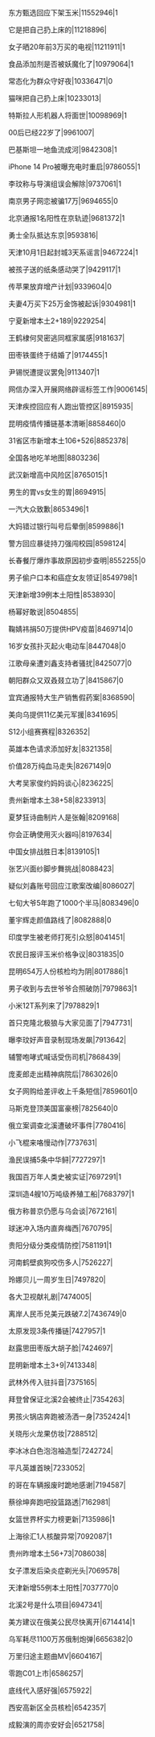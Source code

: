 东方甄选回应下架玉米|11552946|1

它是把自己扔上床的|11218896|

女子晒20年前3万买的电视|11211911|1

食品添加剂是否被妖魔化了|10979064|1

常态化为群众守好夜|10336471|0

猫咪把自己扔上床|10233013|

特斯拉人形机器人将面世|10098969|1

00后已经22岁了|9961007|

巴基斯坦一地鱼流成河|9842308|1

iPhone 14 Pro被曝充电时重启|9786055|1

李玟称与导演组误会解除|9737061|1

南京男子网恋被骗17万|9694655|0

北京通报1名阳性在京轨迹|9681372|1

勇士全队抵达东京|9593816|

天津10月1日起封城3天系谣言|9467224|1

被孩子送的纸条感动哭了|9429117|1

传苹果放弃增产计划|9339604|0

夫妻4万买下25万金饰被起诉|9304981|1

宁夏新增本土2+189|9229254|

王鹤棣何炅密逃同框家属感|9181637|

田枣铁蛋终于结婚了|9174455|1

尹锡悦遭提议罢免|9113407|1

网信办深入开展网络辟谣标签工作|9006145|

天津疾控回应有人跑出管控区|8915935|

昆明疫情传播链基本清晰|8858460|0

31省区市新增本土106+526|8852378|

全国各地吃羊地图|8803236|

武汉新增高中风险区|8765015|1

男生的胃vs女生的胃|8694915|

一汽大众致歉|8653496|1

大妈错过银行叫号后晕倒|8599886|1

警方回应暴徒持刀强闯校园|8598124|

长春餐厅爆炸事故原因初步查明|8552255|0

男子偷户口本和癌症女友领证|8549798|1

天津新增39例本土阳性|8538930|

杨幂好敢说|8504855|

鞠婧祎捐50万提供HPV疫苗|8469714|0

16岁女孩扑灭起火电动车|8447048|0

江歌母亲遭刘鑫支持者骚扰|8425077|0

朝阳群众又双叒叕立功了|8415867|0

宜宾通报特大生产销售假药案|8368590|

美向乌提供11亿美元军援|8341695|

S12小组赛赛程|8326352|

英雄本色请求添加好友|8321358|

价值28万纯血马走失|8267149|0

大考吴家俊约妈妈谈心|8236225|

贵州新增本土38+58|8233913|

夏梦狂诗曲制片人是张翰|8209168|

你会正确使用灭火器吗|8197634|

中国女排战胜日本|8139105|1

张艺兴面纱脚步舞挑战|8088423|

疑似刘鑫账号回应江歌案改编|8086027|

七旬大爷5年跑了1000个半马|8083496|0

董宇辉走颜值路线了|8082888|0

印度学生被老师打死引众怒|8041451|

农民日报评玉米价格争议|8031835|0

昆明654万人份核检均为阴|8017886|1

男子收到与去世爷爷合照破防|7979863|1

小米12T系列来了|7978829|1

首只克隆北极狼与大家见面了|7947731|

曝李玟好声音录制现场发飙|7913642|

辅警咆哮式喊话受伤司机|7868439|

庞麦郎走出精神病院后|7863026|0

女子网购给差评收上千条短信|7859601|0

马斯克登顶美国富豪榜|7825640|0

俄立案调查北溪遭破坏事件|7780416|

小飞棍来咯慢动作|7737631|

渔民误捕5条中华鲟|7727297|1

我国百万年人类史被实证|7697291|1

深圳造4艘10万吨级养殖工船|7683797|1

俄方称普京仍愿与乌会谈|7672161|

球迷冲入场内直奔梅西|7670795|

贵阳分级分类疫情防控|7581191|1

河南鹤壁疯狗咬伤多人|7526227|

玲娜贝儿一周岁生日|7497820|

各大卫视献礼剧|7474005|

离岸人民币兑美元跌破7.2|7436749|0

太原发现3条传播链|7427957|1

赵露思田枣版大胡子脸|7424697|

昆明新增本土3+9|7413348|

武林外传入驻抖音|7375165|

拜登曾保证北溪2会被终止|7354263|

男孩火锅店奔跑被汤洒一身|7352424|1

关晓彤火龙果仿妆|7288512|

李冰冰白色泡泡袖造型|7242724|

平凡英雄首映|7233052|

的哥在车辆报废时跪地感谢|7194587|

蔡徐坤奔跑吧投篮路透|7162981|

女篮世界杯实力榜更新|7135986|1

上海徐汇1人核酸异常|7092087|1

贵州昨增本土56+73|7086038|

女子漂发后染炎症剃光头|7069578|

天津新增55例本土阳性|7037770|0

北溪2号是什么项目|6947341|

美方建议在俄美公民尽快离开|6714414|1

乌军耗尽1100万苏俄制炮弹|6656382|0

万里归途主题曲MV|6604167|

零跑C01上市|6586257|

底线代入感好强|6575922|

西安高新区全员核检|6542357|

成毅演的周亦安好会|6521758|

